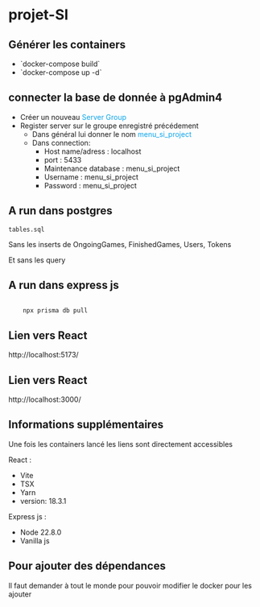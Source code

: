 # projet-SI
## Générer les containers

<ul>
    <li>`docker-compose build`</li>
    <li>`docker-compose up -d`</li>
</ul>

## connecter la base de donnée à pgAdmin4

<ul>
    <li>Créer un nouveau <span style="color:#0ea5e9">Server Group</span></li>
    <li>Register server sur le groupe enregistré précédement
        <ul>
            <li>Dans général lui donner le nom <span style="color:#0ea5e9">menu_si_project</li>
            <li>Dans connection:
                <ul>
                    <li>Host name/adress : localhost</li>
                    <li>port : 5433</li>
                    <li>Maintenance database : menu_si_project</li>
                    <li>Username : menu_si_project</li>
                    <li>Password : menu_si_project</li>
                </ul>
            </li>
        </ul>
    </li>
</ul>

## A run dans postgres
`tables.sql`

Sans les inserts de OngoingGames, FinishedGames, Users, Tokens

Et sans les query


## A run dans express js
<code>
    npx prisma db pull
</code>

## Lien vers React
http://localhost:5173/
## Lien vers React
http://localhost:3000/


## Informations supplémentaires
Une fois les containers lancé les liens sont directement accessibles

React :
<ul>
    <li>Vite</li>
    <li>TSX</li>
    <li>Yarn</li>
    <li>version: 18.3.1</li>
</ul>

Express js :
<ul>
    <li>Node 22.8.0</li>
    <li>Vanilla js</li>
</ul>

## Pour ajouter des dépendances
Il faut demander à tout le monde pour pouvoir modifier le docker pour les ajouter